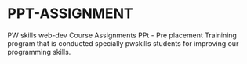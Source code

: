 # PPT-ASSIGNMENT
PW skills web-dev Course Assignments 
PPt - Pre placement Trainining program that is conducted specially pwskills students for improving our programming skills.

